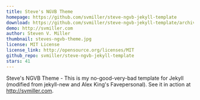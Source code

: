 ```yaml
---
title: Steve's NGVB Theme
homepage: https://github.com/svmiller/steve-ngvb-jekyll-template
download: https://github.com/svmiller/steve-ngvb-jekyll-template/archive/master.zip
demo: http://svmiller.com
author: Steven V. Miller
thumbnail: steves-ngvb-theme.jpg
license: MIT License
license_link: http://opensource.org/licenses/MIT
github_repo: svmiller/steve-ngvb-jekyll-template
stars: 41
---
```


Steve's NGVB Theme - This is my no-good-very-bad template for Jekyll
(modified from jekyll-new and Alex King's Favepersonal). See it in
action at http://svmiller.com.

